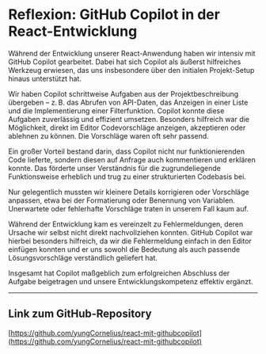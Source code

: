 # Reflexion: GitHub Copilot in der React-Entwicklung

Während der Entwicklung unserer React-Anwendung haben wir intensiv mit GitHub Copilot gearbeitet. Dabei hat sich Copilot als äußerst hilfreiches Werkzeug erwiesen, das uns insbesondere über den initialen Projekt-Setup hinaus unterstützt hat.

Wir haben Copilot schrittweise Aufgaben aus der Projektbeschreibung übergeben – z. B. das Abrufen von API-Daten, das Anzeigen in einer Liste und die Implementierung einer Filterfunktion. Copilot konnte diese Aufgaben zuverlässig und effizient umsetzen. Besonders hilfreich war die Möglichkeit, direkt im Editor Codevorschläge anzeigen, akzeptieren oder ablehnen zu können. Die Vorschläge waren oft sehr passend.

Ein großer Vorteil bestand darin, dass Copilot nicht nur funktionierenden Code lieferte, sondern diesen auf Anfrage auch kommentieren und erklären konnte. Das förderte unser Verständnis für die zugrundeliegende Funktionsweise erheblich und trug zu einer strukturierten Codebasis bei.

Nur gelegentlich mussten wir kleinere Details korrigieren oder Vorschläge anpassen, etwa bei der Formatierung oder Benennung von Variablen. Unerwartete oder fehlerhafte Vorschläge traten in unserem Fall kaum auf.

Während der Entwicklung kam es vereinzelt zu Fehlermeldungen, deren Ursache wir selbst nicht direkt nachvollziehen konnten. GitHub Copilot war hierbei besonders hilfreich, da wir die Fehlermeldung einfach in den Editor einfügen konnten und er uns sowohl die Bedeutung als auch passende Lösungsvorschläge verständlich geliefert hat.

Insgesamt hat Copilot maßgeblich zum erfolgreichen Abschluss der Aufgabe beigetragen und unsere Entwicklungskompetenz effektiv ergänzt.

---

## Link zum GitHub-Repository

[https://github.com/yungCornelius/react-mit-githubcopilot](https://github.com/yungCornelius/react-mit-githubcopilot)

